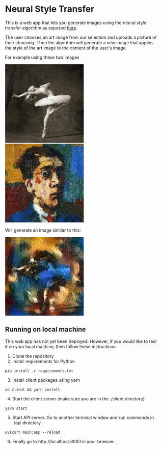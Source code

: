 # Neural Style Transfer

This is a web app that lets you generate images using the neural style transfer algorithm as exposed [here](https://arxiv.org/abs/1508.06576).

The user chooses an art image from our selection and uploads a picture of their choosing. Then the algorithm will generate a new image that applies the style of the art image to the content of the user's image.

For example using these two images

<img src="./images/dancing.jpg" width="256">
<img src='./images/krichner.jpg' width="256">

Will generate an image similar to this:

<img src='./images/kirchner_dancer.jpeg' width="256">

## Running on local machine

This web app has not yet been deployed. However, if you would like to test it on your local machine, then follow these instructions:

1. Clone the repository
2. Install requirements for Python

```
pip install -r requirements.txt
```

3. Install client packages using yarn

```
cd client && yarn install
```

4. Start the client server (make sure you are in the ./client directory)

```
yarn start
```

5. Start API server. Go to another terminal window and run commands in ./api directory

```
uvicorn main:app --reload
```

6. Finally go to http://localhost:3000 in your browser.
